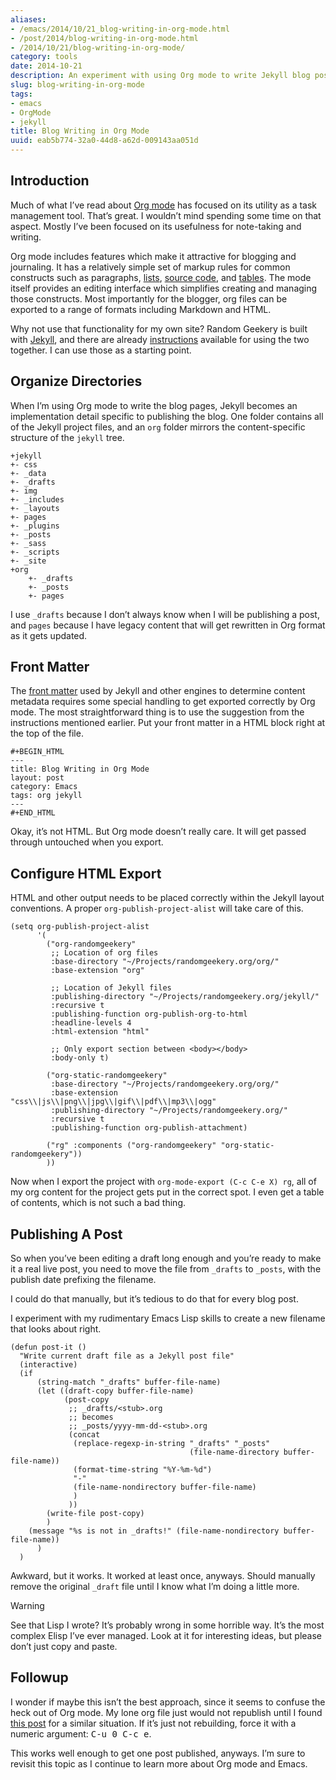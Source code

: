 ```yaml
---
aliases:
- /emacs/2014/10/21_blog-writing-in-org-mode.html
- /post/2014/blog-writing-in-org-mode.html
- /2014/10/21/blog-writing-in-org-mode/
category: tools
date: 2014-10-21
description: An experiment with using Org mode to write Jekyll blog posts.
slug: blog-writing-in-org-mode
tags:
- emacs
- OrgMode
- jekyll
title: Blog Writing in Org Mode
uuid: eab5b774-32a0-44d8-a62d-009143aa051d
---
```


## Introduction

Much of what I’ve read about [Org mode](http://orgmode.org) has focused
on its utility as a task management tool. That’s great. I wouldn’t mind
spending some time on that aspect. Mostly I’ve been focused on its
usefulness for note-taking and writing.

Org mode includes features which make it attractive for blogging and
journaling. It has a relatively simple set of markup rules for common
constructs such as paragraphs,
[lists](http://orgmode.org/manual/Plain-lists.html), [source
code](http://orgmode.org/manual/Working-With-Source-Code.html), and
[tables](http://orgmode.org/manual/Tables.html). The mode itself
provides an editing interface which simplifies creating and managing
those constructs. Most importantly for the blogger, org files can be
exported to a range of formats including Markdown and HTML.

Why not use that functionality for my own site? Random Geekery is built
with [Jekyll](http://jekyllrb.com), and there are already
[instructions](http://orgmode.org/worg/org-tutorials/org-jekyll.html)
available for using the two together. I can use those as a starting
point.

## Organize Directories

When I’m using Org mode to write the blog pages, Jekyll becomes an
implementation detail specific to publishing the blog. One folder
contains all of the Jekyll project files, and an `org` folder mirrors
the content-specific structure of the `jekyll` tree.

```
+jekyll
+- css
+- _data
+- _drafts
+- img
+- _includes
+- _layouts
+- pages
+- _plugins
+- _posts
+- _sass
+- _scripts
+- _site
+org
    +- _drafts
    +- _posts
    +- pages
```

I use `_drafts` because I don’t always know when I will be publishing a
post, and `pages` because I have legacy content that will get rewritten
in Org format as it gets updated.

## Front Matter

The [front matter](http://jekyllrb.com/docs/frontmatter/) used by Jekyll
and other engines to determine content metadata requires some special
handling to get exported correctly by Org mode. The most straightforward
thing is to use the suggestion from the instructions mentioned earlier.
Put your front matter in a HTML block right at the top of the file.

```
#+BEGIN_HTML
---
title: Blog Writing in Org Mode
layout: post
category: Emacs
tags: org jekyll
---
#+END_HTML
```

Okay, it’s not HTML. But Org mode doesn’t really care. It will get
passed through untouched when you export.

## Configure HTML Export

HTML and other output needs to be placed correctly within the Jekyll
layout conventions. A proper `org-publish-project-alist` will take care
of this.

``` elisp
(setq org-publish-project-alist
      '(
        ("org-randomgeekery"
         ;; Location of org files
         :base-directory "~/Projects/randomgeekery.org/org/"
         :base-extension "org"

         ;; Location of Jekyll files
         :publishing-directory "~/Projects/randomgeekery.org/jekyll/"
         :recursive t
         :publishing-function org-publish-org-to-html
         :headline-levels 4
         :html-extension "html"

         ;; Only export section between <body></body>
         :body-only t)

        ("org-static-randomgeekery"
         :base-directory "~/Projects/randomgeekery.org/org/"
         :base-extension "css\\|js\\|png\\|jpg\\|gif\\|pdf\\|mp3\\|ogg"
         :publishing-directory "~/Projects/randomgeekery.org/"
         :recursive t
         :publishing-function org-publish-attachment)

        ("rg" :components ("org-randomgeekery" "org-static-randomgeekery"))
        ))
```

Now when I export the project with `org-mode-export (C-c C-e X) rg`, all
of my org content for the project gets put in the correct spot. I even
get a table of contents, which is not such a bad thing.

## Publishing A Post

So when you’ve been editing a draft long enough and you’re ready to make
it a real live post, you need to move the file from `_drafts` to
`_posts`, with the publish date prefixing the filename.

I could do that manually, but it’s tedious to do that for every blog
post.

I experiment with my rudimentary Emacs Lisp skills to create a new
filename that looks about right.

``` elisp
(defun post-it ()
  "Write current draft file as a Jekyll post file"
  (interactive)
  (if
      (string-match "_drafts" buffer-file-name)
      (let ((draft-copy buffer-file-name)
            (post-copy
             ;; _drafts/<stub>.org
             ;; becomes
             ;; _posts/yyyy-mm-dd-<stub>.org
             (concat
              (replace-regexp-in-string "_drafts" "_posts"
                                        (file-name-directory buffer-file-name))
              (format-time-string "%Y-%m-%d")
              "-"
              (file-name-nondirectory buffer-file-name)
              )
             ))
        (write-file post-copy)
        )
    (message "%s is not in _drafts!" (file-name-nondirectory buffer-file-name))
      )
  )
```

Awkward, but it works. It worked at least once, anyways. Should manually
remove the original `_draft` file until I know what I’m doing a little
more.

<aside class="admonition warning">
<p class="admonition-title">Warning</p>

See that Lisp I wrote? It’s probably wrong in some horrible way. It’s
the most complex Elisp I’ve ever managed. Look at it for interesting
ideas, but please don’t just copy and paste.

</aside>

## Followup

I wonder if maybe this isn’t the best approach, since it seems to
confuse the heck out of Org mode. My lone org file just would not
republish until I found [this
post](http://lists.gnu.org/archive/html/emacs-orgmode/2009-05/msg00285.html)
for a similar situation. If it’s just not rebuilding, force it with a
numeric argument: <kbd>C-u 0 C-c e</kbd>.

This works well enough to get one post published, anyways. I’m sure to
revisit this topic as I continue to learn more about Org mode and Emacs.